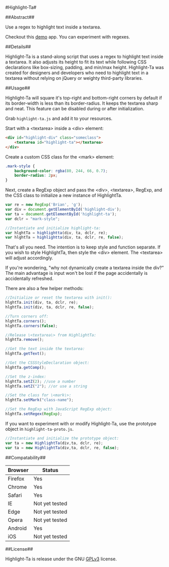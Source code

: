 #Highlight-Ta#

##Abstract##

Use a regex to highlight text inside a textarea.

Checkout this [demo](https://taylor-vann.github.io/highlight-ta/) app. You can experiment with regexes.

##Details##

Highlight-Ta is a stand-along script that uses a regex to highlight text inside a textarea. It also adjusts its height to fit its text while following CSS declarations like box-sizing, padding, and min/max height. Highlight-Ta was created for designers and developers who need to highlight text in a textarea without relying on jQuery or weighty third-party libraries.

##Usage##

Highlight-Ta will square it's top-right and bottom-right corners by default if its border-width is less than its border-radius. It keeps the textarea sharp and neat. This feature can be disabled during or after initialization.

Grab `highlight-ta.js` and add it to your resources.

Start with a \<textarea\> inside a \<div\> element:

```HTML
<div id="highlight-div" class="someclass">
	<textarea id="highlight-ta"></textarea>	
</div>
```

Create a custom CSS class for the \<mark\> element:

```CSS
.mark-style {
	background-color: rgba(80, 244, 66, 0.7);
	border-radius: 2px;
}
```

Next, create a RegExp object and pass the \<div\>, \<textarea\>, RegExp, and the CSS class to initialize a new instance of HighlightTa.

```Javascript
var re = new RegExp('Brian', 'g');
var div = document.getElementById('highlight-div');
var ta = document.getElementById('highlight-ta');
var dclr = "mark-style";

//Instantiate and initialize highlight-ta:
var hlghtTa = highlightta(div, ta, dclr, re);
var hlghtTa = highlightta(div, ta, dclr, re, false);
```

That's all you need. The intention is to keep style and function separate. If you wish to style HighlightTa, then style the \<div\> element. The \<textarea\> will adjust accordingly.

If you're wondering, "why not dynamically create a textarea inside the div?" The main advantage is input won't be lost if the page accidentally is accidentally refreshed.

There are also a few helper methods:

```Javascript
//Initialize or reset the textarea with init():
hlghtTa.init(div, ta, dclr, re);
hlghtTa.init(div, ta, dclr, re, false);

//Turn corners off:
hlghtTa.corners();
hlghtTa.corners(false);

//Release \<textarea\> from HighlightTa:
hlghtTa.remove();

//Get the text inside the textarea:
hlghtTa.getText();

//Get the CSSStyleDeclaration object:
hlghtTa.getComp();

//Set the z-index:
hlghtTa.setZ(2); //use a number
hlghtTa.setZ("2"); //or use a string

//Set the class for \<mark\>:
hlghtTa.setMark("class-name");

//Set the RegExp with JavaScript RegExp object:
hlghtTa.setRegex(RegExp);
```

If you want to experiment with or modify Highlight-Ta, use the prototype object in `highlight-ta-proto.js`.

```Javascript
//Instantiate and initialize the prototype object:
var ta = new HighlightTa(div,ta, dclr, re);
var ta = new HighlightTa(div,ta, dclr, re, false);
```

##Compatability##

Browser | Status
---|---
Firefox | Yes
Chrome | Yes
Safari | Yes
IE | Not yet tested
Edge | Not yet tested
Opera | Not yet tested
Android | Yes
iOS | Not yet tested

##License##

Highlight-Ta is release under the GNU [GPLv3](https://www.gnu.org/licenses/gpl-3.0.en.html) license.
